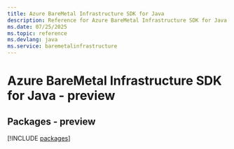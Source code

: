 ```yaml
---
title: Azure BareMetal Infrastructure SDK for Java
description: Reference for Azure BareMetal Infrastructure SDK for Java
ms.date: 07/25/2025
ms.topic: reference
ms.devlang: java
ms.service: baremetalinfrastructure
---
```

# Azure BareMetal Infrastructure SDK for Java - preview
## Packages - preview
[!INCLUDE [packages](baremetal-infrastructure-index.md)]